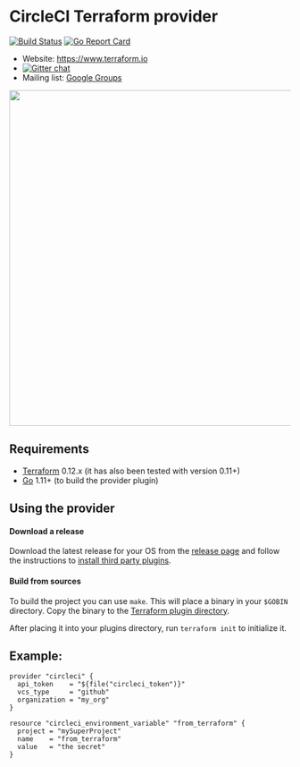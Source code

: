 # CircleCI Terraform provider

[![Build Status](https://circleci.com/gh/SectorLabs/terraform-provider-circleci.svg?style=shield)](https://circleci.com/gh/SectorLabs/terraform-provider-circleci/tree/master)
[![Go Report Card](https://goreportcard.com/badge/github.com/SectorLabs/terraform-provider-circleci)](https://goreportcard.com/badge/github.com/SectorLabs/terraform-provider-circleci)

- Website: https://www.terraform.io
- [![Gitter chat](https://badges.gitter.im/hashicorp-terraform/Lobby.png)](https://gitter.im/hashicorp-terraform/Lobby)
- Mailing list: [Google Groups](http://groups.google.com/group/terraform-tool)

<img src="https://cdn.rawgit.com/hashicorp/terraform-website/master/content/source/assets/images/logo-hashicorp.svg" width="600px">

## Requirements

- [Terraform][terraform] 0.12.x (it has also been tested with version 0.11+)
- [Go][go] 1.11+ (to build the provider plugin)

## Using the provider

#### Download a release

Download the latest release for your OS from the [release page][release page]
and follow the instructions to [install third party plugins][third party plugins].

#### Build from sources

To build the project you can use `make`. This will place a binary in your `$GOBIN` directory. Copy the binary to the [Terraform plugin directory][third party plugins].

After placing it into your plugins directory, run `terraform init` to initialize it.

## Example:

```hcl
provider "circleci" {
  api_token    = "${file("circleci_token")}"
  vcs_type     = "github"
  organization = "my_org"
}

resource "circleci_environment_variable" "from_terraform" {
  project = "mySuperProject"
  name    = "from_terraform"
  value   = "the secret"
}
```

[install plugin]: https://www.terraform.io/docs/plugins/basics.html#installing-a-plugin
[third party plugins]: https://www.terraform.io/docs/configuration/providers.html#third-party-plugins
[terraform]: https://www.terraform.io/downloads.html
[go]: https://golang.org/doc/install
[release page]: https://github.com/SectorLabs/terraform-provider-circleci/releases
